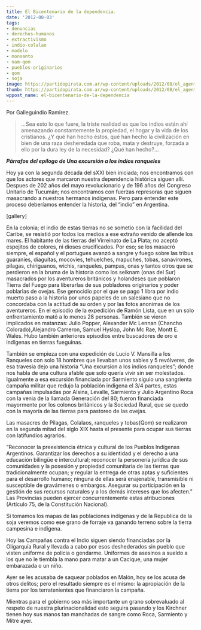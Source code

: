 ```yaml
---
title: El Bicentenario de la dependencia.
date: '2012-08-03'
tags:
- denuncias
- derechos-humanos
- extractivismo
- indio-colalao
- modelo
- monsanto
- nam-qom
- pueblos-originarios
- qom
- soja
image: https://partidopirata.com.ar/wp-content/uploads/2012/08/el_agente_naranja_de_la_soja.jpg
thumb: https://partidopirata.com.ar/wp-content/uploads/2012/08/el_agente_naranja_de_la_soja-150x150.jpg
wppost_name: el-bicentenario-de-la-dependencia
---
```


<p style="text-align: left">Por Galleguindio Ramirez.</p>

<blockquote>...Sea esto lo que fuere, la triste realidad es que los indios están ahí amenazando constantemente la propiedad, el hogar y la vida de los cristianos. ¿Y qué han hecho éstos, qué han hecho la civilización en bien de una raza desheredada que roba, mata y destruye, forzada a ello por la dura ley de la necesidad? ¿Qué han hecho?...</blockquote>
<em><strong>Párrafos del epílogo de Una excursión a los indios ranqueles </strong></em>

Hoy ya con la segunda década del sXXI bien iniciada; nos encontramos con que los actores que marcaron nuestra dependencia histórica siguen allí. Despues de 202 años del mayo revolucionario y de 196 años del Congreso Unitario de Tucumán; nos encontramos con fuerzas represoras que siguen masacrando a nuestros hermanos indígenas. Pero para entender este proceso deberíamos entender la historia, del “indio” en Argentina.

[gallery]

En la colonia; el indio de estas tierras no se sometio con la facilidad del Caribe, se resistió por todos los medios a ese extraño venido de allende los mares. El habitante de las tierras del Virreinato de La Plata; no aceptó espejitos de colores, ni dioses crucificados. Por eso; se los masacró siempre, el español y el portugues avanzó a sangre y fuego sobre las tribus guaraníes, diaguitas, mocovíes, tehuelches, mapuches, tobas, sanavirones, pilagas, chiriguanos, wichis, ranqueles, pampas, onas y tantos otros que se perdieron en la bruma de la historia como los selknam (onas del Sur) masacrados por los aventureros británicos y holandeses que poblaron Tierra del Fuego para liberarlas de sus pobladores originarios y poder poblarlas de ovejas. Ese genocidio por el que se pago 1 libra por indio muerto paso a la historia por unos papeles de un salesiano que no concordaba con la actitud de su orden y por las fotos anonimas de los aventureros. En el episodio de la expedición de Ramón Lista, que en un solo enfrentamiento mató a lo menos 28 personas. También se vieron implicados en matanzas: Julio Popper, Alexander Mc Lennan (Chancho Colorado),Alejandro Cameron, Samuel Hyslop, John Mc Rae, Montt E. Wales. Hubo también anteriores episodios entre buscadores de oro e indígenas en tierras fueguinas.

También se empieza con una expedición de Lucio V. Mansilla a los Ranqueles con solo 18 hombres que llevaban unos sables y 5 revólveres, de esa travesia dejo una historia “Una excursion a los indios ranqueles”; donde nos habla de una cultura afable que solo quería vivir sin ser molestados. Igualmente a esa excursión financiada por Sarmiento siguio una sangrienta campaña militar que redujo la población indigena el 3/4 partes, estas campañas impulsadas por Alsina, Levalle, Sarmiento y Julio Argentino Roca con la venia de la llamada Generación del 80; fueron financiada mayormente por los colonos británicos y la Sociedad Rural, que se quedo con la mayoría de las tierras para pastoreo de las ovejas.

Las masacres de Pilagas, Colalaos, ranqueles y tobas(Qom) se realizaron en la segunda mitad del siglo XIX hasta el presente para ocupar sus tierras con latifundios agrarios.

“Reconocer la preexistencia étnica y cultural de los Pueblos Indígenas Argentinos. Garantizar los derechos a su identidad y el derecho a una educación bilingüe e intercultural; reconocer la personería jurídica de sus comunidades y la posesión y propiedad comunitaria de las tierras que tradicionalmente ocupan; y regular la entrega de otras aptas y suficientes para el desarrollo humano; ninguna de ellas será enajenable, transmisible ni susceptible de gravámenes o embargos. Asegurar su participación en la gestión de sus recursos naturales y a los demás intereses que los afecten.” Las Provincias pueden ejercer concurrentemente estas atribuciones (Artículo 75, de la Constitución Nacional).

Si tomamos los mapas de las poblaciones indígenas y de la Republica de la soja veremos como ese grano de forraje va ganando terreno sobre la tierra campesina e indígena.

Hoy las Campañas contra el Indio siguen siendo financiadas por la Oligarquía Rural y llevada a cabo por esos deshederados sin pueblo que visten uniforme de policia o gendarme. Uniformes de asesinos a sueldo a los que no le tiembla la mano para matar a un Cacique, una mujer embarazada o un niño.

Ayer se les acusaba de saquear poblados en Malón, hoy se los acusa de otros delitos; pero el resultado siempre es el mismo: la apropiación de la tierra por los terratenientes que financiaron la campaña.

Mientras para el gobierno sea más importante un grano sobrevaluado al respeto de nuestra plurinacionalidad esto seguira pasando y los Kirchner tienen hoy sus manos tan manchadas de sangre como Roca, Sarmiento y Mitre ayer.
